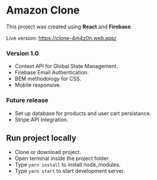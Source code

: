 # Amazon Clone

This project was created using **React** and **Firebase**.

Live version: https://clone-4m4z0n.web.app/

### **Version 1.0**

- Context API for Global State Management.
- Firebase Email Authentication.
- BEM methodology for CSS.
- Mobile responsive.

### **Future release**

- Set up database for products and user cart persistance.
- Stripe API Integration.

## Run project locally

- Clone or download project.
- Open terminal inside the project folder.
- Type `yarn install` to install node_modules.
- Type `yarn start` to start development server.
